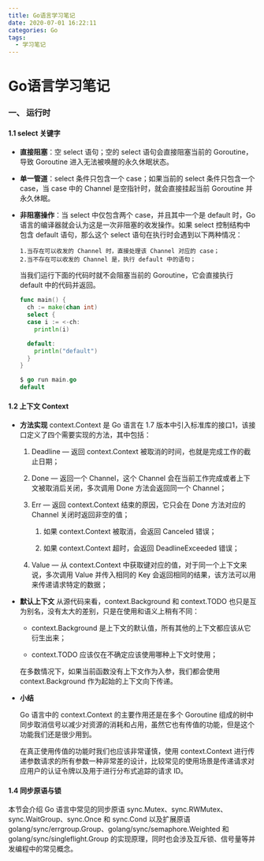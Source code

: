 ```yaml
---
title: Go语言学习笔记
date: 2020-07-01 16:22:11
categories: Go
tags:
  - 学习笔记
---
```


# Go语言学习笔记

### 一、 运行时

#### 1.1 select 关键字

- **直接阻塞**：空 select 语句；空的 select 语句会直接阻塞当前的 Goroutine，导致 Goroutine 进入无法被唤醒的永久休眠状态。
- **单一管道**：select 条件只包含一个 case；如果当前的 select 条件只包含一个 case，当 case 中的 Channel 是空指针时，就会直接挂起当前 Goroutine 并永久休眠。
- **非阻塞操作**：当 select 中仅包含两个 case，并且其中一个是 default 时，Go 语言的编译器就会认为这是一次非阻塞的收发操作。如果 select 控制结构中包含 default 语句，那么这个 select 语句在执行时会遇到以下两种情况：

      1.当存在可以收发的 Channel 时，直接处理该 Channel 对应的 case；
      2.当不存在可以收发的 Channel 是，执行 default 中的语句；

    当我们运行下面的代码时就不会阻塞当前的 Goroutine，它会直接执行 default 中的代码并返回。

    ```go
    func main() {
      ch := make(chan int)
      select {
      case i := <-ch:
        println(i)

      default:
        println("default")
      }
    }

    $ go run main.go
    default
    ```

#### 1.2 上下文 Context

- **方法实现** context.Context 是 Go 语言在 1.7 版本中引入标准库的接口1，该接口定义了四个需要实现的方法，其中包括：

    1. Deadline — 返回 context.Context 被取消的时间，也就是完成工作的截止日期；

    2. Done — 返回一个 Channel，这个 Channel 会在当前工作完成或者上下文被取消后关闭，多次调用 Done 方法会返回同一个 Channel；

    3. Err — 返回 context.Context 结束的原因，它只会在 Done 方法对应的 Channel 关闭时返回非空的值；

        1. 如果 context.Context 被取消，会返回 Canceled 错误；
        
        2. 如果 context.Context 超时，会返回 DeadlineExceeded 错误；

    4. Value — 从 context.Context 中获取键对应的值，对于同一个上下文来说，多次调用 Value 并传入相同的 Key 会返回相同的结果，该方法可以用来传递请求特定的数据；

- **默认上下文** 从源代码来看，context.Background 和 context.TODO 也只是互为别名，没有太大的差别，只是在使用和语义上稍有不同：

    - context.Background 是上下文的默认值，所有其他的上下文都应该从它衍生出来；

    - context.TODO 应该仅在不确定应该使用哪种上下文时使用；

  在多数情况下，如果当前函数没有上下文作为入参，我们都会使用 context.Background 作为起始的上下文向下传递。

- **小结**

  Go 语言中的 context.Context 的主要作用还是在多个 Goroutine 组成的树中同步取消信号以减少对资源的消耗和占用，虽然它也有传值的功能，但是这个功能我们还是很少用到。

  在真正使用传值的功能时我们也应该非常谨慎，使用 context.Context 进行传递参数请求的所有参数一种非常差的设计，比较常见的使用场景是传递请求对应用户的认证令牌以及用于进行分布式追踪的请求 ID。

#### 1.4 同步原语与锁

本节会介绍 Go 语言中常见的同步原语 sync.Mutex、sync.RWMutex、sync.WaitGroup、sync.Once 和 sync.Cond 以及扩展原语 golang/sync/errgroup.Group、golang/sync/semaphore.Weighted 和 golang/sync/singleflight.Group 的实现原理，同时也会涉及互斥锁、信号量等并发编程中的常见概念。